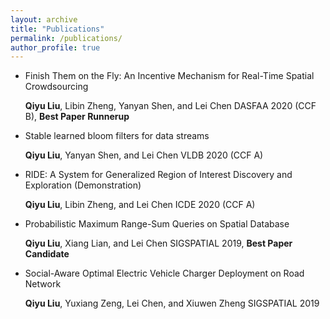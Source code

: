 ```yaml
---
layout: archive
title: "Publications"
permalink: /publications/
author_profile: true
---
```


* Finish Them on the Fly: An Incentive Mechanism for Real-Time Spatial Crowdsourcing

  **Qiyu Liu**, Libin Zheng, Yanyan Shen, and Lei Chen    DASFAA 2020 (CCF B), **Best Paper Runnerup**
  
* Stable learned bloom filters for data streams

  **Qiyu Liu**, Yanyan Shen, and Lei Chen    VLDB 2020 (CCF A)
  
* RIDE: A System for Generalized Region of Interest Discovery and Exploration (Demonstration)

  **Qiyu Liu**, Libin Zheng, and Lei Chen    ICDE 2020 (CCF A)

* Probabilistic Maximum Range-Sum Queries on Spatial Database

  **Qiyu Liu**, Xiang Lian, and Lei Chen    SIGSPATIAL 2019, **Best Paper Candidate**
  
* Social-Aware Optimal Electric Vehicle Charger Deployment on Road Network

  **Qiyu Liu**, Yuxiang Zeng, Lei Chen, and Xiuwen Zheng    SIGSPATIAL 2019
  
